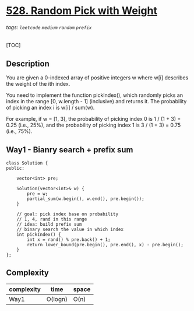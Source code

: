 # [528. Random Pick with Weight](https://leetcode.com/problems/random-pick-with-weight/)

###### tags: `leetcode` `medium` `random` `prefix`

[TOC]

## Description
You are given a 0-indexed array of positive integers w where w[i] describes the weight of the ith index.

You need to implement the function pickIndex(), which randomly picks an index in the range [0, w.length - 1] (inclusive) and returns it. The probability of picking an index i is w[i] / sum(w).

For example, if w = [1, 3], the probability of picking index 0 is 1 / (1 + 3) = 0.25 (i.e., 25%), and the probability of picking index 1 is 3 / (1 + 3) = 0.75 (i.e., 75%).


## Way1 - Bianry search + prefix sum

```cpp=
class Solution {
public:
    
    vector<int> pre;
    
    Solution(vector<int>& w) {
        pre = w;
        partial_sum(w.begin(), w.end(), pre.begin());
    }
    
    // goal: pick index base on probability
    // 1, 4, rand in this range
    // idea: build prefix sum
    // binary search the value in which index
    int pickIndex() {
        int x = rand() % pre.back() + 1;
        return lower_bound(pre.begin(), pre.end(), x) - pre.begin();
    }
};
```

## Complexity

| complexity | time | space |
| - | - | - |
| Way1 | O(logn) | O(n) |
